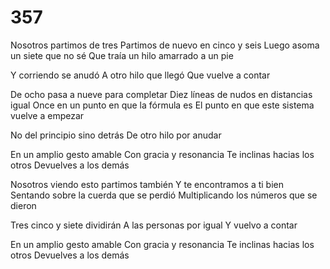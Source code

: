 # 357

Nosotros partimos de tres
Partimos de nuevo en cinco y seis
Luego asoma un siete que no sé
Que traía un hilo amarrado a un pie

Y corriendo se anudó
A otro hilo que llegó
Que vuelve a contar

De ocho pasa a nueve para completar
Diez líneas de nudos en distancias igual
Once en un punto en que la fórmula es
El punto en que este sistema vuelve a empezar

No del principio sino detrás
De otro hilo por anudar

En un amplio gesto amable
Con gracia y resonancia
Te inclinas hacias los otros
Devuelves a los demás

Nosotros viendo esto partimos también
Y te encontramos a ti bien
Sentando sobre la cuerda que se perdió
Multiplicando los números que se dieron

Tres cinco y siete dividirán
A las personas por igual
Y vuelvo a contar

En un amplio gesto amable
Con gracia y resonancia
Te inclinas hacias los otros
Devuelves a los demás
